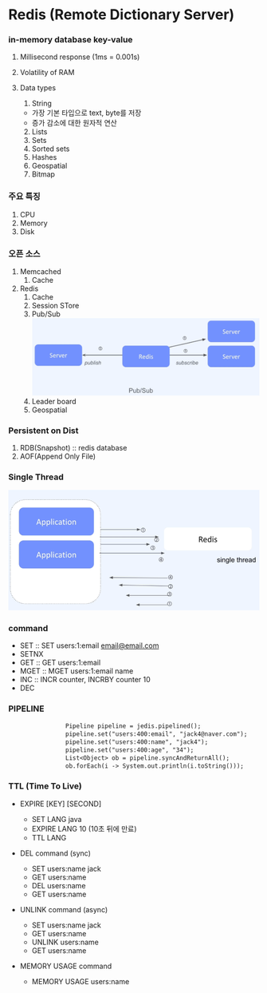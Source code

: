 ﻿# Redis (Remote Dictionary Server)

### in-memory database key-value

1. Millisecond response (1ms = 0.001s)
2. Volatility of RAM
3. Data types
    1. String

    - 가장 기본 타입으로 text, byte를 저장
    - 증가 감소에 대한 원자적 연산

    2. Lists
    3. Sets
    4. Sorted sets
    5. Hashes
    6. Geospatial
    7. Bitmap

### 주요 특징

1. CPU
2. Memory
3. Disk

### 오픈 소스

1. Memcached
    1. Cache
2. Redis
    1. Cache
    2. Session STore
    3. Pub/Sub
       ![img.png](img.png)
    4. Leader board
    5. Geospatial

### Persistent on Dist

1. RDB(Snapshot) :: redis database
2. AOF(Append Only File)

### Single Thread

![img_1.png](img_1.png)

### command

- SET :: SET users:1:email email@email.com
- SETNX
- GET :: GET users:1:email
- MGET :: MGET users:1:email name
- INC :: INCR counter, INCRBY counter 10
- DEC

### PIPELINE
```spel
                Pipeline pipeline = jedis.pipelined();
                pipeline.set("users:400:email", "jack4@naver.com");
                pipeline.set("users:400:name", "jack4");
                pipeline.set("users:400:age", "34");
                List<Object> ob = pipeline.syncAndReturnAll();
                ob.forEach(i -> System.out.println(i.toString()));
```


### TTL (Time To Live)

- EXPIRE [KEY] [SECOND]
    - SET LANG java
    - EXPIRE LANG 10 (10초 뒤에 만료)
    - TTL LANG


- DEL command (sync)
    - SET users:name jack
    - GET users:name
    - DEL users:name
    - GET users:name


- UNLINK command (async)
    - SET users:name jack
    - GET users:name
    - UNLINK users:name
    - GET users:name


- MEMORY USAGE command
    - MEMORY USAGE users:name
 